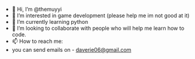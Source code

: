 - 👋 Hi, I’m @themuyyi
- 👀 I’m interested in game development (please help me im not good at it)
- 🌱 I’m currently learning python
- 💞️ I’m looking to collaborate with people who will help me learn how to code.
- 📫 How to reach me:
-  you can send emails on - daverie06@gmail.com

<!---
themuyyi/themuyyi is a ✨ special ✨ repository because its `README.md` (this file) appears on your GitHub profile.
You can click the Preview link to take a look at your changes.
--->
